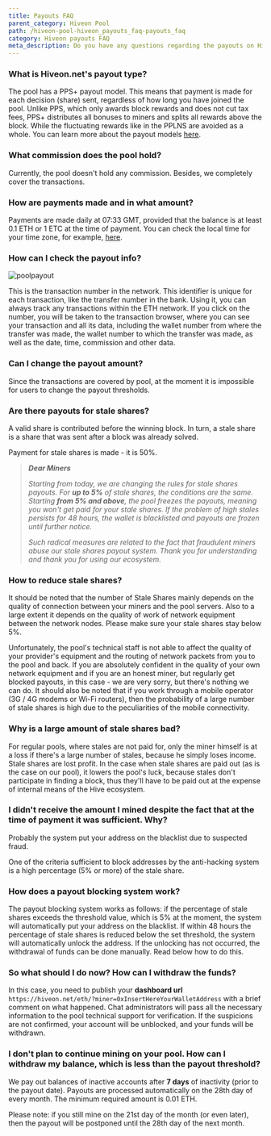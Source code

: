 ```yaml
---
title: Payouts FAQ
parent_category: Hiveon Pool
path: /hiveon-pool-hiveon_payouts_faq-payouts_faq
category: Hiveon payouts FAQ
meta_description: Do you have any questions regarding the payouts on Hiveon pool? Then here you will find all the answers.
---
```


### What is Hiveon.net's payout type?
The pool has a PPS+ payout model. This means that payment is made for each decision (share) sent, regardless of how long you have joined the pool. Unlike PPS, which only awards block rewards and does not cut tax fees, PPS+ distributes all bonuses to miners and splits all rewards above the block. While the fluctuating rewards like in the PPLNS are avoided as a whole. You can learn more about the payout models [here](https://hiveos.farm/hiveon-pool-general_pool_faq-general_faq).

### What commission does the pool hold?
Currently, the pool doesn't hold any commission. Besides, we completely cover the transactions.

### How are payments made and in what amount?
Payments are made daily at 07:33 GMT, provided that the balance is at least 0.1 ETH or 1 ЕТС at the time of payment.
You can check the local time for your time zone, for example, <a href="https://time100.ru/GMT">here</a>.

### How can I check the payout info?

<img src="https://lbd.hiveos.farm/kb/images/poolpayout.jpg" alt="poolpayout">

This is the transaction number in the network.
This identifier is unique for each transaction, like the transfer number in the bank.
Using it, you can always track any transactions within the ETH network.
If you click on the number, you will be taken to the transaction browser, where you can see your transaction and all its data, including the wallet number from where the transfer was made, the wallet number to which the transfer was made, as well as the date, time, commission and other data.

### Can I change the payout amount?
Since the transactions are covered by pool, at the moment it is impossible for users to change the payout thresholds.

### Are there payouts for stale shares?
A valid share is contributed before the winning block. In turn, a stale share is a share that was sent after a block was already solved.

Payment for stale shares is made - it is 50%.


> __*Dear Miners*__
>
> _Starting from today, we are changing the rules for stale shares payouts. For **up to 5%** of stale shares, the conditions are the same. Starting **from 5% and above**, the pool freezes the payouts, meaning you won't get paid for your stale shares. If the problem of high stales persists for 48 hours, the wallet is blacklisted and payouts are frozen until further notice._
>
> _Such radical measures are related to the fact that fraudulent miners abuse our stale shares payout system. Thank you for understanding and thank you for using our ecosystem._

### How to reduce stale shares?
It should be noted that the number of Stale Shares mainly depends on the quality of connection between your miners and the pool servers. Also to a large extent it depends on the quality of work of network equipment between the network nodes. Please make sure your stale shares stay below 5%.

Unfortunately, the pool's technical staff is not able to affect the quality of your provider's equipment and the routing of network packets from you to the pool and back. If you are absolutely confident in the quality of your own network equipment and if you are an honest miner, but regularly get blocked payouts, in this case - we are very sorry, but there's nothing we can do. It should also be noted that if you work through a mobile operator (3G / 4G modems or Wi-Fi routers), then the probability of a large number of stale shares is high due to the peculiarities of the mobile connectivity.

### Why is a large amount of stale shares bad?
For regular pools, where stales are not paid for, only the miner himself is at a loss if there's a large number of stales, because he simply loses income. Stale shares are lost profit. In the case when stale shares are paid out (as is the case on our pool), it lowers the pool's luck, because stales don't participate in finding a block, thus they'll have to be paid out at the expense of internal means of the Hive ecosystem.

### I didn't receive the amount I mined despite the fact that at the time of payment it was sufficient. Why?
Probably the system put your address on the blacklist due to suspected fraud.

One of the criteria sufficient to block addresses by the anti-hacking system is a high percentage (5% or more) of the stale share.

### How does a payout blocking system work?
The payout blocking system works as follows: if the percentage of stale shares exceeds the threshold value, which is 5% at the moment, the system will automatically put your address on the blacklist. If within 48 hours the percentage of stale shares is reduced below the set threshold, the system will automatically unlock the address. If the unlocking has not occurred, the withdrawal of funds can be done manually. Read below how to do this.

### So what should I do now? How can I withdraw the funds?
In this case, you need to publish your **dashboard url** `https://hiveon.net/eth/?miner=0xInsertHereYourWalletAddress` with a brief comment on what happened. Chat administrators will pass all the necessary information to the pool technical support for verification. If the suspicions are not confirmed, your account will be unblocked, and your funds will be withdrawn.

### I don't plan to continue mining on your pool. How can I withdraw my balance, which is less than the payout threshold?
We pay out balances of inactive accounts after **7 days** of inactivity (prior to the payout date). Payouts are processed automatically on the 28th day of every month. The minimum required amount is 0.01 ETH.

Please note: if you still mine on the 21st day of the month (or even later), then the payout will be postponed until the 28th day of the next month.
